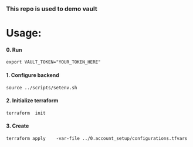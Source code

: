 ### This repo is used to demo vault


# Usage: 
#### 0. Run 
```
export VAULT_TOKEN="YOUR_TOKEN_HERE"
```

#### 1. Configure backend
```
source ../scripts/setenv.sh
```

#### 2. Initialize terraform 
```
terraform  init 
```
#### 3. Create 
```
terraform apply    -var-file ../0.account_setup/configurations.tfvars 
```


